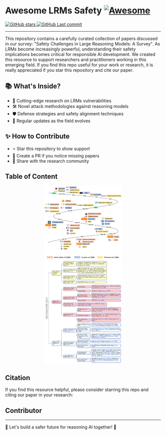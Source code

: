 # Awesome LRMs Safety [![Awesome](https://cdn.rawgit.com/sindresorhus/awesome/d7305f38d29fed78fa85652e3a63e154dd8e8829/media/badge.svg)](https://github.com/sindresorhus/awesome)

<a href="">
  <img src="https://img.shields.io/github/stars/WangCheng0116/Awesome-LRMs-Safety?style=flat-square&logo=github" alt="GitHub stars">
</a>
<a href="">
  <img src="https://img.shields.io/github/last-commit/WangCheng0116/Awesome-LRMs-Safety?style=flat-square&logo=github" alt="GitHub Last commit">
</a>

---

This repository contains a carefully curated collection of papers discussed in our survey: "Safety Challenges in Large Reasoning Models: A Survey". As LRMs become increasingly powerful, understanding their safety implications becomes critical for responsible AI development. We created this resource to support researchers and practitioners working in this emerging field. If you find this repo useful for your work or research, it is really appreciated if you star this repository and cite our paper.

## 📚 What's Inside?
- 🔬 Cutting-edge research on LRMs vulnerabilities
- 🛠️ Novel attack methodologies against reasoning models
- 🛡️ Defense strategies and safety alignment techniques
- 🔄 Regular updates as the field evolves

## ✨ How to Contribute

- ⭐ Star this repository to show support
- 🔀 Create a PR if you notice missing papers
- 📣 Share with the research community

## Table of Content
<!-- START doctoc generated TOC please keep comment here to allow auto update -->
<!-- DON'T EDIT THIS SECTION, INSTEAD RE-RUN doctoc TO UPDATE -->

<div align="center">
  <img src="./timeline.png" alt="overview" width="50%" />
</div>

<div align="center">
  <img src="./taxonomy.png" alt="taxonomy" width="50%" />
</div>


## Citation
If you find this resource helpful, please consider starring this repo and citing our paper in your research:

## Contributor
---

🚀 Let's build a safer future for reasoning AI together! 🚀
